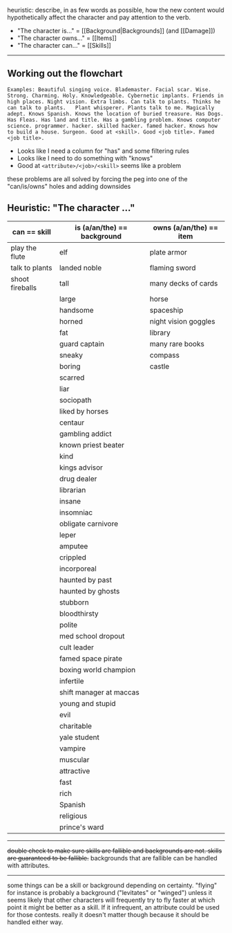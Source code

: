 heuristic: describe, in as few words as possible, how the new content would hypothetically affect the character and pay attention to the verb.

- "The character is..." = [[Background|Backgrounds]] (and [[Damage]])
- "The character owns..." = [[Items]]
- "The character can..." = [[Skills]]

---
## Working out the flowchart

```
Examples: Beautiful singing voice. Blademaster. Facial scar. Wise. Strong. Charming. Holy. Knowledgeable. Cybernetic implants. Friends in high places. Night vision. Extra limbs. Can talk to plants. Thinks he can talk to plants.   Plant whisperer. Plants talk to me. Magically adept. Knows Spanish. Knows the location of buried treasure. Has Dogs. Has Fleas. Has land and title. Has a gambling problem. Knows computer science. programmer. hacker. skilled hacker. famed hacker. Knows how to build a house. Surgeon. Good at <skill>. Good <job title>. Famed <job title>.
```

- Looks like I need a column for "has" and some filtering rules
- Looks like I need to do something with "knows"
- Good at `<attribute>/<job>/<skill>` seems like a problem

these problems are all solved by forcing the peg into one of the "can/is/owns" holes and adding downsides
## Heuristic: "The character ..."

| can == skill    | is (a/an/the) == background | owns (a/an/the) == item |
| --------------- | --------------------------- | ----------------------- |
| play the flute  | elf                         | plate armor             |
| talk to plants  | landed noble                | flaming sword           |
| shoot fireballs | tall                        | many decks of cards     |
|                 | large                       | horse                   |
|                 | handsome                    | spaceship               |
|                 | horned                      | night vision goggles    |
|                 | fat                         | library                 |
|                 | guard captain               | many rare books         |
|                 | sneaky                      | compass                 |
|                 | boring                      | castle                  |
|                 | scarred                     |                         |
|                 | liar                        |                         |
|                 | sociopath                   |                         |
|                 | liked by horses             |                         |
|                 | centaur                     |                         |
|                 | gambling addict             |                         |
|                 | known priest beater         |                         |
|                 | kind                        |                         |
|                 | kings advisor               |                         |
|                 | drug dealer                 |                         |
|                 | librarian                   |                         |
|                 | insane                      |                         |
|                 | insomniac                   |                         |
|                 | obligate carnivore          |                         |
|                 | leper                       |                         |
|                 | amputee                     |                         |
|                 | crippled                    |                         |
|                 | incorporeal                 |                         |
|                 | haunted by past             |                         |
|                 | haunted by ghosts           |                         |
|                 | stubborn                    |                         |
|                 | bloodthirsty                |                         |
|                 | polite                      |                         |
|                 | med school dropout          |                         |
|                 | cult leader                 |                         |
|                 | famed space pirate          |                         |
|                 | boxing world champion       |                         |
|                 | infertile                   |                         |
|                 | shift manager at maccas     |                         |
|                 | young and stupid            |                         |
|                 | evil                        |                         |
|                 | charitable                  |                         |
|                 | yale student                |                         |
|                 | vampire                     |                         |
|                 | muscular                    |                         |
|                 | attractive                  |                         |
|                 | fast                        |                         |
|                 | rich                        |                         |
|                 | Spanish                     |                         |
|                 | religious                   |                         |
|                 | prince's ward               |                         |

---

~~double check to make sure skills are fallible and backgrounds are not. skills are guaranteed to be fallible.~~ backgrounds that are fallible can be handled with attributes.

---

some things can be a skill or background depending on certainty. "flying" for instance is probably a background ("levitates" or "winged") unless it seems likely that other characters will frequently try to fly faster at which point it might be better as a skill. If it infrequent, an attribute could be used for those contests. really it doesn't matter though because it should be handled either way.
